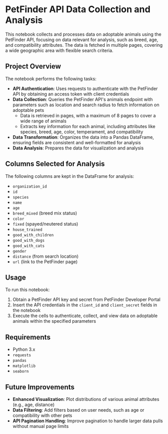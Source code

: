 # PetFinder API Data Collection and Analysis

This notebook collects and processes data on adoptable animals using the PetFinder API, focusing on data relevant for analysis, such as breed, age, and compatibility attributes. The data is fetched in multiple pages, covering a wide geographic area with flexible search criteria.

## Project Overview

The notebook performs the following tasks:

* **API Authentication**: Uses requests to authenticate with the PetFinder API by obtaining an access token with client credentials
* **Data Collection**: Queries the PetFinder API's animals endpoint with parameters such as location and search radius to fetch information on adoptable pets
  * Data is retrieved in pages, with a maximum of 8 pages to cover a wide range of animals
  * Extracts key information for each animal, including attributes like species, breed, age, color, temperament, and compatibility
* **Data Transformation**: Organizes the data into a Pandas DataFrame, ensuring fields are consistent and well-formatted for analysis
* **Data Analysis**: Prepares the data for visualization and analysis

## Columns Selected for Analysis

The following columns are kept in the DataFrame for analysis:

* `organization_id`
* `id`
* `species`
* `name`
* `age`
* `breed_mixed` (breed mix status)
* `color`
* `fixed` (spayed/neutered status)
* `house_trained`
* `good_with_children`
* `good_with_dogs`
* `good_with_cats`
* `gender`
* `distance` (from search location)
* `url` (link to the PetFinder page)

## Usage

To run this notebook:

1. Obtain a PetFinder API key and secret from PetFinder Developer Portal
2. Insert the API credentials in the `client_id` and `client_secret` fields in the notebook
3. Execute the cells to authenticate, collect, and view data on adoptable animals within the specified parameters

## Requirements

* Python 3.x
* `requests`
* `pandas`
* `matplotlib`
* `seaborn`


## Future Improvements

* **Enhanced Visualization**: Plot distributions of various animal attributes (e.g., age, distance)
* **Data Filtering**: Add filters based on user needs, such as age or compatibility with other pets
* **API Pagination Handling**: Improve pagination to handle larger data pulls without manual page limits
